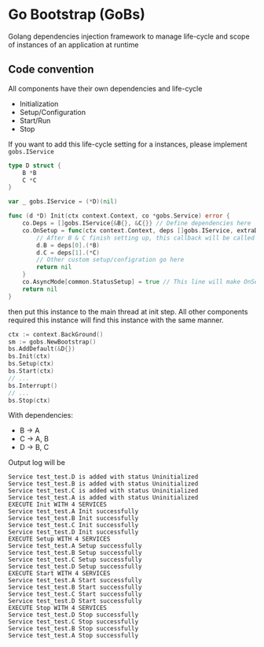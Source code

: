 # Go Bootstrap (GoBs)
Golang dependencies injection framework to manage life-cycle and scope of instances of an application at runtime

## Code convention
All components have their own dependencies and life-cycle
- Initialization
- Setup/Configuration
- Start/Run
- Stop

If you want to add this life-cycle setting for a instances, please implement `gobs.IService`
```go
type D struct {
	B *B
	C *C
}

var _ gobs.IService = (*D)(nil)

func (d *D) Init(ctx context.Context, co *gobs.Service) error {
	co.Deps = []gobs.IService{&B{}, &C{}} // Define dependencies here
	co.OnSetup = func(ctx context.Context, deps []gobs.IService, extraDeps []gobs.CustomService) error {
		// After B & C finish setting up, this callback will be called
		d.B = deps[0].(*B)
		d.C = deps[1].(*C)
		// Other custom setup/configration go here
		return nil
	}
	co.AsyncMode[common.StatusSetup] = true // This line will make OnSetup method be called in concurrent context without blocking others.
	return nil
}
```
then put this instance to the main thread at init step. All other components required this instance will find this instance with the same manner.
```go
ctx := context.BackGround()
sm := gobs.NewBootstrap()
bs.AddDefault(&D{})
bs.Init(ctx)
bs.Setup(ctx)
bs.Start(ctx)
// ...
bs.Interrupt()
// ...
bs.Stop(ctx)
```
With dependencies:
- B -> A
- C -> A, B
- D -> B, C

Output log will be
```
Service test_test.D is added with status Uninitialized
Service test_test.B is added with status Uninitialized
Service test_test.C is added with status Uninitialized
Service test_test.A is added with status Uninitialized
EXECUTE Init WITH 4 SERVICES
Service test_test.A Init successfully
Service test_test.B Init successfully
Service test_test.C Init successfully
Service test_test.D Init successfully
EXECUTE Setup WITH 4 SERVICES
Service test_test.A Setup successfully
Service test_test.B Setup successfully
Service test_test.C Setup successfully
Service test_test.D Setup successfully
EXECUTE Start WITH 4 SERVICES
Service test_test.A Start successfully
Service test_test.B Start successfully
Service test_test.C Start successfully
Service test_test.D Start successfully
EXECUTE Stop WITH 4 SERVICES
Service test_test.D Stop successfully
Service test_test.C Stop successfully
Service test_test.B Stop successfully
Service test_test.A Stop successfully
```
